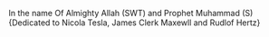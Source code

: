 In the name Of Almighty Allah (SWT) and Prophet Muhammad (S)
{Dedicated to Nicola Tesla, James Clerk Maxewll and  Rudlof Hertz}

